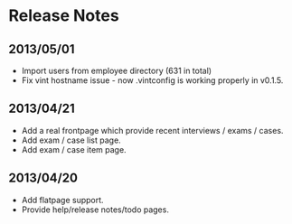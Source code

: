 Release Notes
====

## 2013/05/01
* Import users from employee directory (631 in total)
* Fix vint hostname issue - now .vintconfig is working properly in v0.1.5.


## 2013/04/21

* Add a real frontpage which provide recent interviews / exams / cases.
* Add exam / case list page.
* Add exam / case item page.

## 2013/04/20

* Add flatpage support.
* Provide help/release notes/todo pages.
